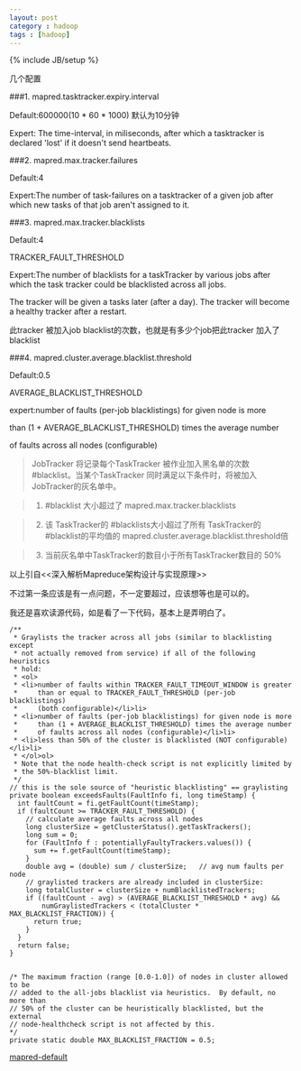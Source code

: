 ```yaml
---
layout: post
category : hadoop
tags : [hadoop]
---
```

{% include JB/setup %}

几个配置


###1. mapred.tasktracker.expiry.interval

Default:600000(10 * 60 * 1000) 默认为10分钟

Expert: The time-interval, in miliseconds, after which a tasktracker is declared 'lost' if it doesn't send heartbeats.

###2. mapred.max.tracker.failures

Default:4

Expert:The number of task-failures on a tasktracker of a given job after which new tasks of that job aren't assigned to it.


###3. mapred.max.tracker.blacklists

Default:4

TRACKER_FAULT_THRESHOLD

Expert:The number of blacklists for a taskTracker by various jobs after which the task tracker could be blacklisted across all jobs. 

The tracker will be given a tasks later (after a day). The tracker will become a healthy tracker after a restart.

此tracker 被加入job blacklist的次数，也就是有多少个job把此tracker 加入了blacklist

###4. mapred.cluster.average.blacklist.threshold

Default:0.5

AVERAGE_BLACKLIST_THRESHOLD

expert:number of faults (per-job blacklistings) for given node is more

than (1 + AVERAGE_BLACKLIST_THRESHOLD) times the average number

of faults across all nodes (configurable)


>JobTracker 将记录每个TaskTracker 被作业加入黑名单的次数 #blacklist。当某个TaskTracker 同时满足以下条件时，将被加入 JobTracker的灰名单中。

>1. #blacklist 大小超过了 mapred.max.tracker.blacklists

>2. 该 TaskTracker的 #blacklists大小超过了所有 TaskTracker的 #blacklist的平均值的 mapred.cluster.average.blacklist.threshold倍

>3. 当前灰名单中TaskTracker的数目小于所有TaskTracker数目的 50% 

以上引自<<深入解析Mapreduce架构设计与实现原理>>

不过第一条应该是有一点问题，不一定要超过，应该想等也是可以的。

我还是喜欢读源代码，如是看了一下代码，基本上是弄明白了。

    /**
     * Graylists the tracker across all jobs (similar to blacklisting except
     * not actually removed from service) if all of the following heuristics
     * hold:
     * <ol>
     * <li>number of faults within TRACKER_FAULT_TIMEOUT_WINDOW is greater
     *     than or equal to TRACKER_FAULT_THRESHOLD (per-job blacklistings)
     *     (both configurable)</li>li>
     * <li>number of faults (per-job blacklistings) for given node is more
     *     than (1 + AVERAGE_BLACKLIST_THRESHOLD) times the average number
     *     of faults across all nodes (configurable)</li>li>
     * <li>less than 50% of the cluster is blacklisted (NOT configurable)</li>li>
     * </ol>ol>
     * Note that the node health-check script is not explicitly limited by
     * the 50%-blacklist limit.
     */
    // this is the sole source of "heuristic blacklisting" == graylisting
    private boolean exceedsFaults(FaultInfo fi, long timeStamp) {
      int faultCount = fi.getFaultCount(timeStamp);
      if (faultCount >= TRACKER_FAULT_THRESHOLD) {
        // calculate average faults across all nodes
        long clusterSize = getClusterStatus().getTaskTrackers();
        long sum = 0; 
        for (FaultInfo f : potentiallyFaultyTrackers.values()) {
          sum += f.getFaultCount(timeStamp);
        }    
        double avg = (double) sum / clusterSize;   // avg num faults per node
        // graylisted trackers are already included in clusterSize:
        long totalCluster = clusterSize + numBlacklistedTrackers;
        if ((faultCount - avg) > (AVERAGE_BLACKLIST_THRESHOLD * avg) &&
            numGraylistedTrackers < (totalCluster * MAX_BLACKLIST_FRACTION)) {
          return true;
        }
      }
      return false;
    }


    /* The maximum fraction (range [0.0-1.0]) of nodes in cluster allowed to be
    // added to the all-jobs blacklist via heuristics.  By default, no more than
    // 50% of the cluster can be heuristically blacklisted, but the external
    // node-healthcheck script is not affected by this.
    */
    private static double MAX_BLACKLIST_FRACTION = 0.5;



[mapred-default](http://archive.cloudera.com/cdh/3/hadoop/mapred-default.html 'maprd-default')
